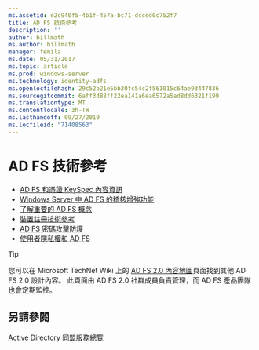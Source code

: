 ```yaml
---
ms.assetid: e2c940f5-4b1f-457a-bc71-dcced0c752f7
title: AD FS 技術參考
description: ''
author: billmath
ms.author: billmath
manager: femila
ms.date: 05/31/2017
ms.topic: article
ms.prod: windows-server
ms.technology: identity-adfs
ms.openlocfilehash: 29c52b21e5bb30fc54c2f561015c64ae93447836
ms.sourcegitcommit: 6aff3d88ff22ea141a6ea6572a5ad8dd6321f199
ms.translationtype: MT
ms.contentlocale: zh-TW
ms.lasthandoff: 09/27/2019
ms.locfileid: "71408563"
---
```

# <a name="ad-fs-technical-reference"></a>AD FS 技術參考


- [AD FS 和憑證 KeySpec 內容資訊](../ad-fs/technical-reference/AD-FS-and-KeySpec-Property.md)
- [Windows Server 中 AD FS 的稽核增強功能](../ad-fs/technical-reference/auditing-enhancements-to-ad-fs-in-windows-server.md)
-   [了解重要的 AD FS 概念](../ad-fs/technical-reference/Understanding-Key-AD-FS-Concepts.md)
-   [裝置註冊技術參考](../ad-fs/technical-reference/Device-Registration-Technical-Reference.md)
-   [AD FS 密碼攻擊防護](../ad-fs/technical-reference/ad-fs-password-protection.md)
-   [使用者隱私權和 AD FS](../ad-fs/technical-reference/GDPR-and-AD-FS-Compliance.md)

> [!TIP]
> 您可以在 Microsoft TechNet Wiki 上的 [AD FS 2.0 內容地圖](https://social.technet.microsoft.com/wiki/contents/articles/2735.ad-fs-2-0-content-map.aspx)頁面找到其他 AD FS 2.0 設計內容。 此頁面由 AD FS 2.0 社群成員負責管理，而 AD FS 產品團隊也會定期監控。

## <a name="see-also"></a>另請參閱
[Active Directory 同盟服務總覽](AD-FS-2016-Overview.md)



